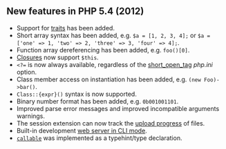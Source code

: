 ## New features in PHP 5.4 (2012)

* Support for [traits](http://php.net/manual/language.oop5.traits.php) has been added.
* Short array syntax has been added, e.g. `$a = [1, 2, 3, 4];` or `$a = ['one' => 1, 'two' => 2, 'three' => 3, 'four' => 4];`.
* Function array dereferencing has been added, e.g. `foo()[0]`.
* [Closures](http://php.net/manual/functions.anonymous.php) now support `$this`.
* `<?=` is now always available, regardless of the [short_open_tag](http://php.net/manual/ini.core.php#ini.short-open-tag) <var>php.ini</var> option.
* Class member access on instantiation has been added, e.g. `(new Foo)->bar()`.
* `Class::{expr}()` syntax is now supported.
* Binary number format has been added, e.g. `0b001001101`.
* Improved parse error messages and improved incompatible arguments warnings.
* The session extension can now track the [upload progress](http://php.net/manual/session.upload-progress.php) of files.
* Built-in development [web server in CLI mode](http://php.net/manual/features.commandline.webserver.php).
* [`callable`](http://php.net/manual/language.types.callable.php) was implemented as a typehint/type declaration.
